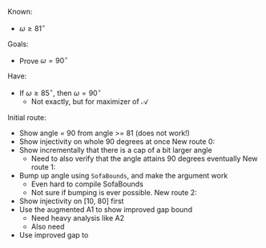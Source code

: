 Known:
- $\omega \geq 81^\circ$

Goals:
- Prove $\omega = 90^\circ$

Have:
- If $\omega \geq 85^\circ$, then $\omega = 90^\circ$
	- Not exactly, but for maximizer of $\mathcal{A}$


Initial route:
- Show angle = 90 from angle >= 81 (does not work!)
- Show injectivity on whole 90 degrees at once
New route 0:
- Show incrementally that there is a cap of a bit larger angle
	- Need to also verify that the angle attains 90 degrees eventually
New route 1:
- Bump up angle using `SofaBounds`, and make the argument work
	- Even hard to compile SofaBounds
	- Not sure if bumping is ever possible. 
New route 2:
- Show injectivity on [10, 80] first
- Use the augmented A1 to show improved gap bound
	- Need heavy analysis like A2
	- Also need 
- Use improved gap to 